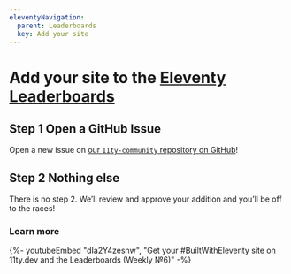 ```yaml
---
eleventyNavigation:
  parent: Leaderboards
  key: Add your site
---
```


# Add your site to the [Eleventy Leaderboards](/speedlify/)

## <span class="numberflag"><span class="sr-only">Step</span> 1</span> Open a GitHub Issue

Open a new issue on [our `11ty-community` repository on GitHub](https://github.com/11ty/11ty-community/issues/new/choose)!

## <span class="numberflag"><span class="sr-only">Step</span> 2</span> Nothing else

There is no step 2. We’ll review and approve your addition and you’ll be off to the races!

### Learn more

<div class="youtube-related">
  {%- youtubeEmbed "dIa2Y4zesnw", "Get your #BuiltWithEleventy site on 11ty.dev and the Leaderboards (Weekly №6)" -%}
</div>
